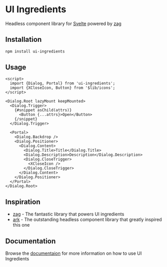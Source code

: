 # UI Ingredients

Headless component library for [Svelte](https://svelte.dev/) powered by [zag](https://zagjs.com/)

## Installation

```bash
npm install ui-ingredients
```

## Usage

```svelte
<script>
  import {Dialog, Portal} from 'ui-ingredients';
  import {XCloseIcon, Button} from '$lib/icons';
</script>

<Dialog.Root lazyMount keepMounted>
  <Dialog.Trigger>
    {#snippet asChild(attrs)}
      <Button {...attrs}>Open</Button>
    {/snippet}
  </Dialog.Trigger>

  <Portal>
    <Dialog.Backdrop />
    <Dialog.Positioner>
      <Dialog.Content>
        <Dialog.Title>Title</Dialog.Title>
        <Dialog.Description>Description</Dialog.Description>
        <Dialog.CloseTrigger>
          <XCloseIcon />
        </Dialog.CloseTrigger>
      </Dialog.Content>
    </Dialog.Positioner>
  </Portal>
</Dialog.Root>
```

## Inspiration

- [zag](https://zagjs.com/) - The fantastic library that powers UI ingredients
- [ark](https://ark-ui.com/) - The outstanding headless component library that greatly inspired this one

## Documentation

Browse the [documentaion](https://ui-ingredients-next.vercel.app/) for more information on how to use UI Ingredients
